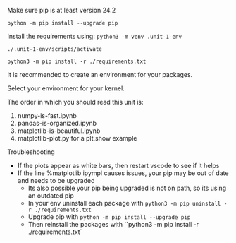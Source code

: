 Make sure pip is at least version 24.2

`python -m pip install --upgrade pip`


Install the requirements using:
`python3 -m venv .unit-1-env`

`./.unit-1-env/scripts/activate`

`python3 -m pip install -r ./requirements.txt`

It is recommended to create an environment for your packages.

Select your environment for your kernel.


The order in which you should read this unit is:
1. numpy-is-fast.ipynb
2. pandas-is-organized.ipynb
3. matplotlib-is-beautiful.ipynb
4. matplotlib-plot.py for a plt.show example


Troubleshooting
- If the plots appear as white bars, then restart vscode to see if it helps
- If the line %matplotlib ipympl causes issues, your pip may be out of date and needs to be upgraded
    - Its also possible your pip being upgraded is not on path, so its using an outdated pip
    - In your env uninstall each package with `python3 -m pip uninstall -r ./requirements.txt`
    - Upgrade pip with `python -m pip install --upgrade pip`
    - Then reinstall the packages with ``python3 -m pip install -r ./requirements.txt`